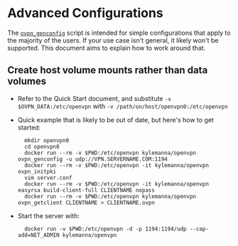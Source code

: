# Advanced Configurations

The [`ovpn_genconfig`](/bin/ovpn_genconfig) script is intended for simple configurations that apply to the majority of the users.  If your use case isn't general, it likely won't be supported.  This document aims to explain how to work around that.

## Create host volume mounts rather than data volumes

* Refer to the Quick Start document, and substitute `-v $OVPN_DATA:/etc/openvpn` with `-v /path/on/host/openvpn0:/etc/openvpn`
* Quick example that is likely to be out of date, but here's how to get started:

        mkdir openvpn0
        cd openvpn0
        docker run --rm -v $PWD:/etc/openvpn kylemanna/openvpn ovpn_genconfig -u udp://VPN.SERVERNAME.COM:1194
        docker run --rm -v $PWD:/etc/openvpn -it kylemanna/openvpn ovpn_initpki
        vim server.conf
        docker run --rm -v $PWD:/etc/openvpn -it kylemanna/openvpn easyrsa build-client-full CLIENTNAME nopass
        docker run --rm -v $PWD:/etc/openvpn kylemanna/openvpn ovpn_getclient CLIENTNAME > CLIENTNAME.ovpn

* Start the server with:

        docker run -v $PWD:/etc/openvpn -d -p 1194:1194/udp --cap-add=NET_ADMIN kylemanna/openvpn
